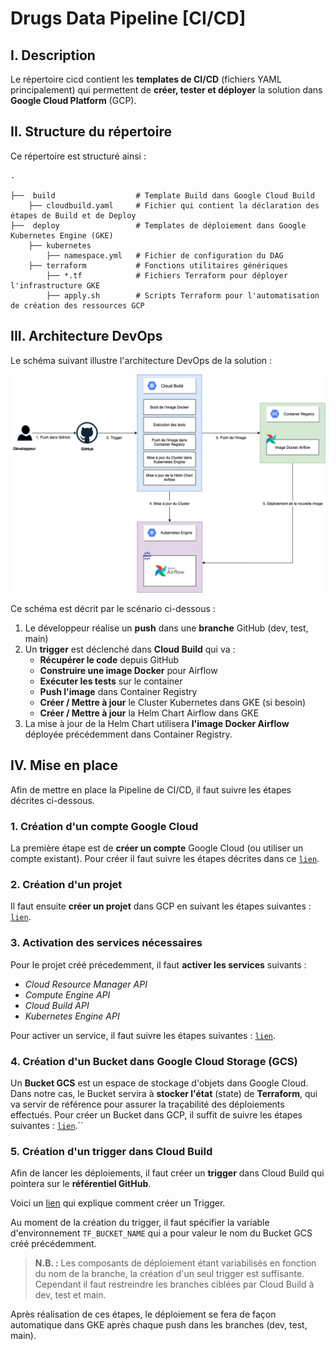 # Drugs Data Pipeline [CI/CD]

## I. Description

Le répertoire cicd contient les **templates de CI/CD** (fichiers YAML principalement) qui permettent de **créer, tester et déployer** la solution dans **Google Cloud Platform** (GCP).

## II. Structure du répertoire

Ce répertoire est structuré ainsi :

    .

    ├──  build                  # Template Build dans Google Cloud Build
        ├── cloudbuild.yaml     # Fichier qui contient la déclaration des étapes de Build et de Deploy
    ├──  deploy                 # Templates de déploiement dans Google Kubernetes Engine (GKE)
        ├── kubernetes
            ├── namespace.yml   # Fichier de configuration du DAG
        ├── terraform           # Fonctions utilitaires génériques
            ├── *.tf            # Fichiers Terraform pour déployer l'infrastructure GKE
            ├── apply.sh        # Scripts Terraform pour l'automatisation de création des ressources GCP

## III. Architecture DevOps

Le schéma suivant illustre l'architecture DevOps de la solution :

![Architecture de déploiement](../img/devops-schema.PNG)

Ce schéma est décrit par le scénario ci-dessous :

1. Le développeur réalise un **push** dans une **branche** GitHub (dev, test, main)
2. Un **trigger** est déclenché dans **Cloud Build** qui va :
    - **Récupérer le code** depuis GitHub
    - **Construire une image Docker** pour Airflow
    - **Exécuter les tests** sur le container
    - **Push l'image** dans Container Registry
    - **Créer / Mettre à jour** le Cluster Kubernetes dans GKE (si besoin)
    - **Créer / Mettre à jour** la Helm Chart Airflow dans GKE
3. La mise à jour de la Helm Chart utilisera **l'image Docker Airflow** déployée précédemment dans Container Registry.

## IV. Mise en place

Afin de mettre en place la Pipeline de CI/CD, il faut suivre les étapes décrites ci-dessous.

### 1. Création d'un compte Google Cloud

La première étape est de **créer un compte** Google Cloud (ou utiliser un compte existant).
Pour créer il faut suivre les étapes décrites dans ce [```lien```](https://cloud.google.com/apigee/docs/hybrid/v1.1/precog-gcpaccount).

### 2. Création d'un projet

Il faut ensuite **créer un projet** dans GCP en suivant les étapes suivantes : [```lien```](https://cloud.google.com/resource-manager/docs/creating-managing-projects?hl=fr&visit_id=637523311862389376-2913023992&rd=1).

### 3. Activation des services nécessaires

Pour le projet créé précedemment, il faut **activer les services** suivants :

- *Cloud Resource Manager API*
- *Compute Engine API*
- *Cloud Build API*
- *Kubernetes Engine API*

Pour activer un service, il faut suivre les étapes suivantes : [```lien```](https://cloud.google.com/service-usage/docs/enable-disable?hl=fr).

### 4. Création d'un Bucket dans Google Cloud Storage (GCS)

Un **Bucket GCS** est un espace de stockage d'objets dans Google Cloud.
Dans notre cas, le Bucket servira à **stocker l'état** (state) de **Terraform**, qui va servir de référence pour assurer la traçabilité des déploiements effectués.
Pour créer un Bucket dans GCP, il suffit de suivre les étapes suivantes : [```lien```](https://cloud.google.com/storage/docs/creating-buckets?hl=fr).``

### 5. Création d'un trigger dans Cloud Build

Afin de lancer les déploiements, il faut créer un **trigger** dans Cloud Build qui pointera sur le **référentiel GitHub**.

Voici un [lien](https://cloud.google.com/build/docs/automating-builds/create-manage-triggers?hl=fr) qui explique comment créer un Trigger.

Au moment de la création du trigger, il faut spécifier la variable d'environnement ```TF_BUCKET_NAME``` qui a pour valeur le nom du Bucket GCS créé précédemment.

> **N.B. :** Les composants de déploiement étant variabilisés en fonction du nom de la branche, la création d'un seul trigger est suffisante. Cependant il faut restreindre les branches ciblées par Cloud Build à dev, test et main.

Après réalisation de ces étapes, le déploiement se fera de façon automatique dans GKE après chaque push dans les branches (dev, test, main).